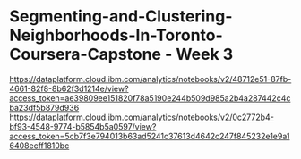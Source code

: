# Segmenting-and-Clustering-Neighborhoods-In-Toronto-Coursera-Capstone - Week 3
https://dataplatform.cloud.ibm.com/analytics/notebooks/v2/48712e51-87fb-4661-82f8-8b62f3d1214e/view?access_token=ae39809ee151820f78a5190e244b509d985a2b4a287442c4cba23df5b879d936
https://dataplatform.cloud.ibm.com/analytics/notebooks/v2/0c2772b4-bf93-4548-9774-b5854b5a0597/view?access_token=5cb7f3e794013b63ad5241c37613d4642c247f845232e1e9a16408ecff1810bc
